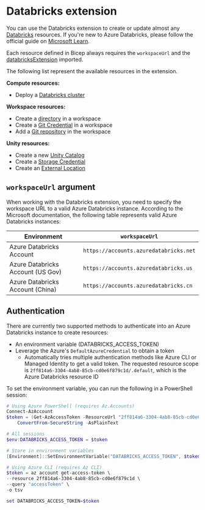 # Databricks extension

You can use the Databricks extension to create or update almost any
[Databricks][00] resources. If you're new to Azure Databricks, please
follow the official guide on [Microsoft Learn][01].

Each resource defined in Bicep always requires the `workspaceUrl` and
the [databricksExtension][02] imported.

The following list represent the available resources in the extension.

**Compute resources:**

- Deploy a [Databricks cluster][03]

**Workspace resources:**

- Create a [directory][04] in a workspace
- Create a [Git Credential][05] in a workspace
- Add a [Git repository][06] in the workspace

**Unity resources:**

- Create a new [Unity Catalog][07]
- Create a [Storage Credential][08]
- Create an [External Location][09]

## `workspaceUrl` argument

When working with the Databricks extension, you need to specify the workspace
URL to a valid Azure Databricks instance. According to the Microsoft documentation,
the following table represents valid Azure Databricks instances:

| Environment                       | `workspaceUrl`                         |
| --------------------------------- | -------------------------------------- |
| Azure Databricks Account          | `https://accounts.azuredatabricks.net` |
| Azure Databricks Account (US Gov) | `https://accounts.azuredatabricks.us`  |
| Azure Databricks Account (China)  | `https://accounts.azuredatabricks.cn`  |

## Authentication

There are currently two supported methods to authenticate into an Azure Databricks
instance to create resources:

- An environment variable (DATABRICKS_ACCESS_TOKEN)
- Leverage the Azure's `DefaultAzureCredential` to obtain a token
    - Automatically tries multiple authentication methods like Azure CLI
    or Managed Identity to get a valid token. The requested resource scope
    is `2ff814a6-3304-4ab8-85cb-cd0e6f879c1d/.default`, which is the Azure
    Databricks resource ID

To set the environment variable, you can run the following in a PowerShell session:

```powershell
# Using Azure PowerShell (requires Az.Accounts)
Connect-AzAccount
$token = (Get-AzAccessToken -ResourceUrl "2ff814a6-3304-4ab8-85cb-cd0e6f879c1d").Token |
    ConvertFrom-SecureString -AsPlainText

# All sessions
$env:DATABRICKS_ACCESS_TOKEN = $token

# Store in environment variables
[Environment]::SetEnvironmentVariable("DATABRICKS_ACCESS_TOKEN", $token, "User") # Or machine

# Using Azure CLI (requires Az CLI)
$token = az account get-access-token \
--resource 2ff814a6-3304-4ab8-85cb-cd0e6f879c1d \
--query "accessToken" \
-o tsv

set DATABRICKS_ACCESS_TOKEN=$token
```

<!-- Link reference definitions -->
[00]: https://docs.databricks.com/api/azure/workspace/introduction
[01]: https://learn.microsoft.com/en-us/azure/databricks/introduction/
[02]: databricks-extension.md
[03]: ./resources/cluster.md
[04]: ./resources/directory.md
[05]: ./resources/gitCredential.md
[06]: ./resources/repo.md
[07]: ./resources/catalog.md
[08]: ./resources/storageCredential.md
[09]: ./resources/externalLocation.md
